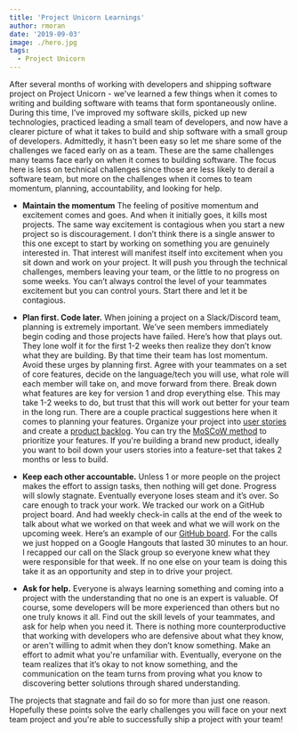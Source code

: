 ```yaml
---
title: 'Project Unicorn Learnings'
author: rmoran
date: '2019-09-03'
image: ./hero.jpg
tags:
  - Project Unicorn
---
```


After several months of working with developers and shipping software project on Project Unicorn - we've learned a few things when it comes to writing and building software with teams that form spontaneously online. During this time, I’ve improved my software skills, picked up new technologies, practiced leading a small team of developers, and now have a clearer picture of what it takes to build and ship software with a small group of developers. Admittedly, it hasn't been easy so let me share some of the challenges we faced early on as a team. These are the same challenges many teams face early on when it comes to building software. The focus here is less on technical challenges since those are less likely to derail a software team, but more on the challenges when it comes to team momentum, planning, accountability, and looking for help.

- **Maintain the momentum** The feeling of positive momentum and excitement comes and goes. And when it initially goes, it kills most projects. The same way excitement is contagious when you start a new project so is discouragement. I don’t think there is a single answer to this one except to start by working on something you are genuinely interested in. That interest will manifest itself into excitement when you sit down and work on your project. It will push you through the technical challenges, members leaving your team, or the little to no progress on some weeks. You can’t always control the level of your teammates excitement but you can control yours. Start there and let it be contagious.

* **Plan first. Code later.** When joining a project on a Slack/Discord team, planning is extremely important. We’ve seen members immediately begin coding and those projects have failed. Here’s how that plays out. They lone wolf it for the first 1-2 weeks then realize they don’t know what they are building. By that time their team has lost momentum. Avoid these urges by planning first. Agree with your teammates on a set of core features, decide on the language/tech you will use, what role will each member will take on, and move forward from there. Break down what features are key for version 1 and drop everything else. This may take 1-2 weeks to do, but trust that this will work out better for your team in the long run. There are a couple practical suggestions here when it comes to planning your features. Organize your project into [user stories](https://www.atlassian.com/agile/project-management/user-stories) and create a [product backlog](https://www.atlassian.com/agile/scrum/backlogs). You can try the [MoSCoW method](https://en.wikipedia.org/wiki/MoSCoW_method) to prioritize your features. If you're building a brand new product, ideally you want to boil down your users stories into a feature-set that takes 2 months or less to build.

- **Keep each other accountable.** Unless 1 or more people on the project makes the effort to assign tasks, then nothing will get done. Progress will slowly stagnate. Eventually everyone loses steam and it’s over. So care enough to track your work. We tracked our work on a GitHub project board. And had weekly check-in calls at the end of the week to talk about what we worked on that week and what we will work on the upcoming week. Here’s an example of our [GitHub board](https://github.com/orgs/projectunic0rn/projects/3?fullscreen=true). For the calls we just hopped on a Google Hangouts that lasted 30 minutes to an hour. I recapped our call on the Slack group so everyone knew what they were responsible for that week. If no one else on your team is doing this take it as an opportunity and step in to drive your project.

- **Ask for help.** Everyone is always learning something and coming into a project with the understanding that no one is an expert is valuable. Of course, some developers will be more experienced than others but no one truly knows it all. Find out the skill levels of your teammates, and ask for help when you need it. There is nothing more counterproductive that working with developers who are defensive about what they know, or aren't willing to admit when they don’t know something. Make an effort to admit what you're unfamiliar with. Eventually, everyone on the team realizes that it’s okay to not know something, and the communication on the team turns from proving what you know to discovering better solutions through shared understanding.

The projects that stagnate and fail do so for more than just one reason. Hopefully these points solve the early challenges you will face on your next team project and you're able to successfully ship a project with your team!
